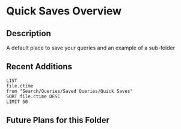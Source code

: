 # Quick Saves Overview

## Description
A default place to save your queries and an example of a sub-folder

## Recent Additions
```dataview
LIST 
file.ctime
from "Search/Queries/Saved Queries/Quick Saves"
SORT file.ctime DESC
LIMIT 50
```

## Future Plans for this Folder
